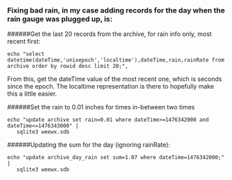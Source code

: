 ### Fixing bad rain, in my case adding records for the day when the rain gauge was plugged up, is:

######Get the last 20 records from the archive, for rain info only, most recent first:

    echo "select datetime(dateTime,'unixepoch','localtime'),dateTime,rain,rainRate from archive order by rowid desc limit 20;",

From this, get the dateTime value of the most recent one, which is seconds
  since the epoch.  The localtime representation is there to hopefully make this a little easier.

######Set the rain to 0.01 inches for times in-between two times

    echo "update archive set rain=0.01 where dateTime>=1476342000 and dateTime<=1476343000" |
       sqlite3 weewx.sdb
    
######Updating the sum for the day (ignoring rainRate):

    echo "update archive_day_rain set sum=1.07 where dateTime=1476342000;" | 
       sqlite3 weewx.sdb
